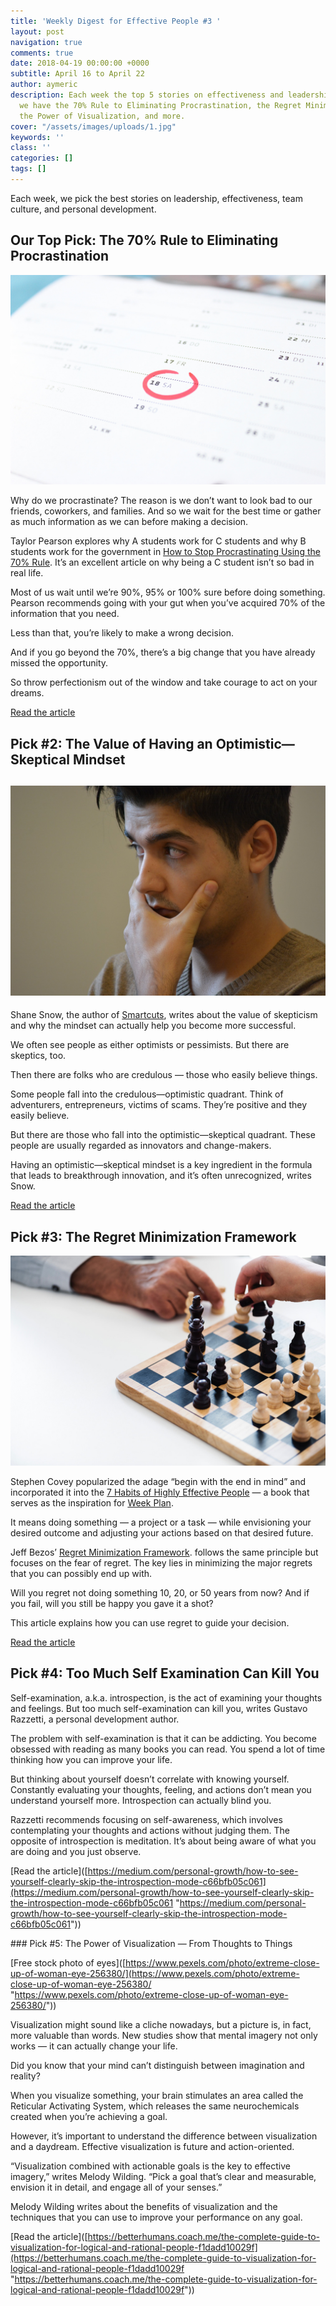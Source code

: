 ```yaml
---
title: 'Weekly Digest for Effective People #3 '
layout: post
navigation: true
comments: true
date: 2018-04-19 00:00:00 +0000
subtitle: April 16 to April 22
author: aymeric
description: Each week the top 5 stories on effectiveness and leadership. This week
  we have the 70% Rule to Eliminating Procrastination, the Regret Minimization Framework,
  the Power of Visualization, and more.
cover: "/assets/images/uploads/1.jpg"
keywords: ''
class: ''
categories: []
tags: []
---
```

Each week, we pick the best stories on leadership, effectiveness, team culture, and personal development.

## Our Top Pick: The 70% Rule to Eliminating Procrastination

![](/assets/images/uploads/2.jpg)

Why do we procrastinate? The reason is we don’t want to look bad to our friends, coworkers, and families. And so we wait for the best time or gather as much information as we can before making a decision. 

Taylor Pearson explores why A students work for C students and why B students work for the government in [How to Stop Procrastinating Using the 70% Rule](https://medium.com/the-mission/how-to-stop-procrastinating-using-the-70-rule-f2f79c87c380). It’s an excellent article on why being a C student isn’t so bad in real life.

Most of us wait until we’re 90%, 95% or 100% sure before doing something. Pearson recommends going with your gut when you’ve acquired 70% of the information that you need. 

Less than that, you’re likely to make a wrong decision. 

And if you go beyond the 70%, there’s a big change that you have already missed the opportunity. 

So throw perfectionism out of the window and take courage to act on your dreams.

[Read the article](https://medium.com/the-mission/how-to-stop-procrastinating-using-the-70-rule-f2f79c87c380)

## Pick #2: The Value of Having an Optimistic—Skeptical Mindset

## ![](/assets/images/uploads/3.jpg) 

Shane Snow, the author of [Smartcuts](http://www.shanesnow.com/smartcuts/), writes about the value of skepticism and why the mindset can actually help you become more successful. 

We often see people as either optimists or pessimists. But there are skeptics, too. 

Then there are folks who are credulous — those who easily believe things. 

Some people fall into the credulous—optimistic quadrant. Think of adventurers, entrepreneurs, victims of scams. They’re positive and they easily believe. 

But there are those who fall into the optimistic—skeptical quadrant. These people are usually regarded as innovators and change-makers.

Having an optimistic—skeptical mindset is a key ingredient in the formula that leads to breakthrough innovation, and it’s often unrecognized, writes Snow. 

[Read the article](https://medium.com/the-mission/this-counterintuitive-mindset-will-make-you-more-innovative-and-successful-9596d337a552)

## Pick #3: The Regret Minimization Framework

![](/assets/images/uploads/4.jpg)

Stephen Covey popularized the adage “begin with the end in mind” and incorporated it into the [7 Habits of Highly Effective People](https://www.stephencovey.com/7habits/7habits-habit2.php) — a book that serves as the inspiration for [Week Plan](https://weekplan.net/).

It means doing something — a project or a task — while envisioning your desired outcome and adjusting your actions based on that desired future. 

Jeff Bezos’ [Regret Minimization Framework](https://www.youtube.com/watch?v=jwG_qR6XmDQ). follows the same principle but focuses on the fear of regret. The key lies in minimizing the major regrets that you can possibly end up with.

Will you regret not doing something 10, 20, or 50 years from now? And if you fail, will you still be happy you gave it a shot? 

This article explains how you can use regret to guide your decision.

[Read the article](https://medium.com/@GZiadi/how-you-can-use-the-regret-minimization-framework-to-guide-your-decisions-603aba51181a)

## Pick #4: Too Much Self Examination Can Kill You

Self-examination, a.k.a. introspection, is the act of examining your thoughts and feelings. But too much self-examination can kill you, writes Gustavo Razzetti, a personal development author. 

The problem with self-examination is that it can be addicting. You become obsessed with reading as many books you can read. You spend a lot of time thinking how you can improve your life. 

But thinking about yourself doesn’t correlate with knowing yourself. Constantly evaluating your thoughts, feeling, and actions don’t mean you understand yourself more. Introspection can actually blind you.

Razzetti recommends focusing on self-awareness, which involves contemplating your thoughts and actions without judging them. The opposite of introspection is meditation. It’s about being aware of what you are doing and you just observe.

\[Read the article\]([https://medium.com/personal-growth/how-to-see-yourself-clearly-skip-the-introspection-mode-c66bfb05c061](https://medium.com/personal-growth/how-to-see-yourself-clearly-skip-the-introspection-mode-c66bfb05c061 "https://medium.com/personal-growth/how-to-see-yourself-clearly-skip-the-introspection-mode-c66bfb05c061"))

\### Pick #5: The Power of Visualization — From Thoughts to Things

\[Free stock photo of eyes\]([https://www.pexels.com/photo/extreme-close-up-of-woman-eye-256380/](https://www.pexels.com/photo/extreme-close-up-of-woman-eye-256380/ "https://www.pexels.com/photo/extreme-close-up-of-woman-eye-256380/"))

Visualization might sound like a cliche nowadays, but a picture is, in fact, more valuable than words. New studies show that mental imagery not only works — it can actually change your life. 

Did you know that your mind can’t distinguish between imagination and reality? 

When you visualize something, your brain stimulates an area called the Reticular Activating System, which releases the same neurochemicals created when you’re achieving a goal.

However, it’s important to understand the difference between visualization and a daydream. Effective visualization is future and action-oriented. 

“Visualization combined with actionable goals is the key to effective imagery,” writes Melody Wilding. “Pick a goal that’s clear and measurable, envision it in detail, and engage all of your senses.”

Melody Wilding writes about the benefits of visualization and the techniques that you can use to improve your performance on any goal. 

\[Read the article\]([https://betterhumans.coach.me/the-complete-guide-to-visualization-for-logical-and-rational-people-f1dadd10029f](https://betterhumans.coach.me/the-complete-guide-to-visualization-for-logical-and-rational-people-f1dadd10029f "https://betterhumans.coach.me/the-complete-guide-to-visualization-for-logical-and-rational-people-f1dadd10029f"))